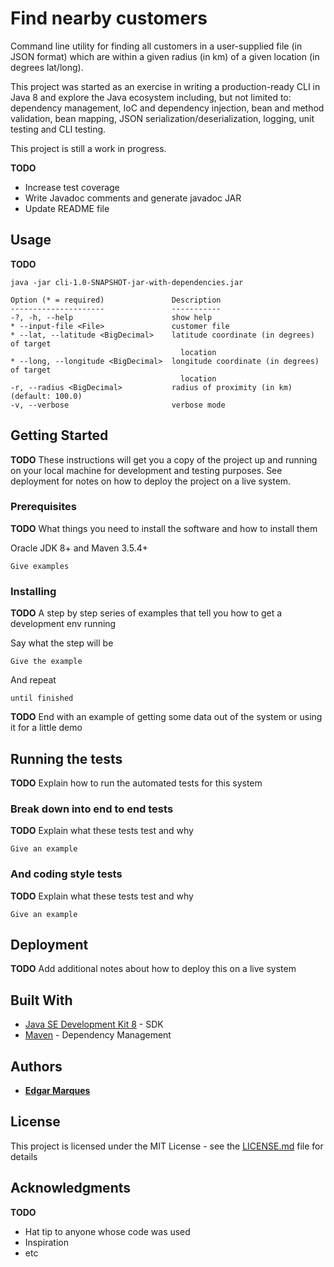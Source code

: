 # Find nearby customers

Command line utility for finding all customers in a user-supplied file (in JSON format) which are within a given radius (in km) of a given location (in degrees lat/long). 

This project was started as an exercise in writing a production-ready CLI in Java 8 and explore the Java ecosystem including, but not limited to: dependency management, IoC and dependency injection, bean and method validation, bean mapping, JSON serialization/deserialization, logging, unit testing and CLI testing. 

This project is still a work in progress.

**TODO**

* Increase test coverage
* Write Javadoc comments and generate javadoc JAR
* Update README file


## Usage

**TODO** 

```
java -jar cli-1.0-SNAPSHOT-jar-with-dependencies.jar

Option (* = required)               Description
---------------------               -----------
-?, -h, --help                      show help
* --input-file <File>               customer file
* --lat, --latitude <BigDecimal>    latitude coordinate (in degrees) of target
                                      location
* --long, --longitude <BigDecimal>  longitude coordinate (in degrees) of target
                                      location
-r, --radius <BigDecimal>           radius of proximity (in km) (default: 100.0)
-v, --verbose                       verbose mode  
```

## Getting Started

**TODO** These instructions will get you a copy of the project up and running on your local machine for development and testing purposes. See deployment for notes on how to deploy the project on a live system.

### Prerequisites

**TODO** What things you need to install the software and how to install them

Oracle JDK 8+ and Maven 3.5.4+

```
Give examples
```

### Installing

**TODO** A step by step series of examples that tell you how to get a development env running

Say what the step will be

```
Give the example
```

And repeat

```
until finished
```

**TODO** End with an example of getting some data out of the system or using it for a little demo

## Running the tests

**TODO** Explain how to run the automated tests for this system

### Break down into end to end tests

**TODO** Explain what these tests test and why

```
Give an example
```

### And coding style tests

**TODO** Explain what these tests test and why

```
Give an example
```

## Deployment

**TODO** Add additional notes about how to deploy this on a live system

## Built With

* [Java SE Development Kit 8](http://www.oracle.com/technetwork/java/javase/downloads/jdk8-downloads-2133151.html) - SDK
* [Maven](https://maven.apache.org/) - Dependency Management

## Authors

* **[Edgar Marques](https://github.com/edgar-marques)**

## License

This project is licensed under the MIT License - see the [LICENSE.md](LICENSE.md) file for details

## Acknowledgments

**TODO** 
* Hat tip to anyone whose code was used
* Inspiration
* etc
